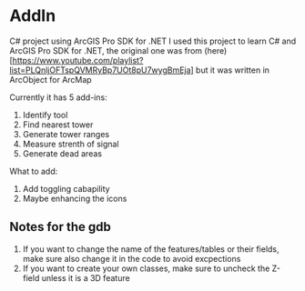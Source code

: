 # AddIn
C# project using ArcGIS Pro SDK for .NET
I used this project to learn C# and ArcGIS Pro SDK for .NET, the original one was from (here)[https://www.youtube.com/playlist?list=PLQnljOFTspQVMRyBp7UOt8pU7wygBmEja] but it was written in ArcObject for ArcMap

Currently it has 5 add-ins:
1. Identify tool
2. Find nearest tower
3. Generate tower ranges
4. Measure strenth of signal
5. Generate dead areas

What to add:
1. Add toggling cabapility
2. Maybe enhancing the icons

## Notes for the gdb
1. If you want to change the name of the features/tables or their fields, make sure also change it in the code to avoid excpections
2. If you want to create your own classes, make sure to uncheck the Z-field unless it is a 3D feature
